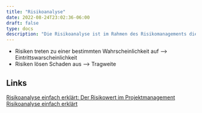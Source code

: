```yaml
---
title: "Risikoanalyse"
date: 2022-08-24T23:02:36-06:00
draft: false
type: docs
description: "Die Risikoanalyse ist im Rahmen des Risikomanagements die Analyse der durch Risikoidentifikation ermittelten Risiken von unterschiedlichen Sachverhalten und Gefahrensituationen."
---
```


- Risiken treten zu einer bestimmten Wahrscheinlichkeit auf --> Eintrittswarscheinlichkeit
- Risiken lösen Schaden aus --> Tragweite

## Links
[Risikoanalyse einfach erklärt: Der Risikowert im Projektmanagement](https://www.youtube.com/watch?v=ire2x4HLDws)  
[Risikoanalyse einfach erklärt](https://www.youtube.com/watch?v=PZgmA3llLso)